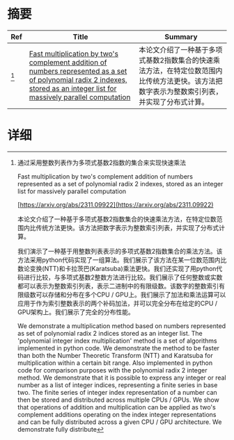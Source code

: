 # 摘要

| Ref | Title | Summary |
| --- | --- | --- |
| [^1] | [Fast multiplication by two's complement addition of numbers represented as a set of polynomial radix 2 indexes, stored as an integer list for massively parallel computation](https://arxiv.org/abs/2311.09922) | 本论文介绍了一种基于多项式基数2指数集合的快速乘法方法，在特定位数范围内比传统方法更快。该方法把数字表示为整数索引列表，并实现了分布式计算。 |

# 详细

[^1]: 通过采用整数列表作为多项式基数2指数的集合来实现快速乘法

    Fast multiplication by two's complement addition of numbers represented as a set of polynomial radix 2 indexes, stored as an integer list for massively parallel computation

    [https://arxiv.org/abs/2311.09922](https://arxiv.org/abs/2311.09922)

    本论文介绍了一种基于多项式基数2指数集合的快速乘法方法，在特定位数范围内比传统方法更快。该方法把数字表示为整数索引列表，并实现了分布式计算。

    

    我们演示了一种基于用整数列表表示的多项式基数2指数集合的乘法方法。该方法采用python代码实现了一组算法。我们展示了该方法在某一位数范围内比数论变换(NTT)和卡拉茨巴(Karatsuba)乘法更快。我们还实现了用python代码进行比较，与多项式基数2整数方法进行比较。我们展示了任何整数或实数都可以表示为整数索引列表，表示二进制中的有限级数。该数字的整数索引有限级数可以存储和分布在多个CPU / GPU上。我们展示了加法和乘法运算可以应用于作为索引整数表示的两个补码加法，并可以完全分布在给定的CPU / GPU架构上。我们展示了完全的分布性能。

    We demonstrate a multiplication method based on numbers represented as set of polynomial radix 2 indices stored as an integer list. The 'polynomial integer index multiplication' method is a set of algorithms implemented in python code. We demonstrate the method to be faster than both the Number Theoretic Transform (NTT) and Karatsuba for multiplication within a certain bit range. Also implemented in python code for comparison purposes with the polynomial radix 2 integer method. We demonstrate that it is possible to express any integer or real number as a list of integer indices, representing a finite series in base two. The finite series of integer index representation of a number can then be stored and distributed across multiple CPUs / GPUs. We show that operations of addition and multiplication can be applied as two's complement additions operating on the index integer representations and can be fully distributed across a given CPU / GPU architecture. We demonstrate fully distribute
    

